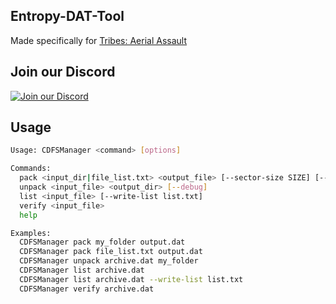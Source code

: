 ## Entropy-DAT-Tool

Made specifically for [Tribes: Aerial Assault](https://en.wikipedia.org/wiki/Tribes:_Aerial_Assault)

## Join our Discord

[![Join our Discord](https://github.com/gabengaGamer/area51-pc/assets/54669564/bac6c8a8-2d95-4513-8943-c5c26bd09173)](https://discord.gg/7gGhFSjxsq)

## Usage
```bash
Usage: CDFSManager <command> [options]

Commands:
  pack <input_dir|file_list.txt> <output_file> [--sector-size SIZE] [--cache-size SIZE] [--debug]   Creates a CDFS archive from the specified directory.
  unpack <input_file> <output_dir> [--debug]                                                        Unpacks files from the specified CDFS archive to the given directory.
  list <input_file> [--write-list list.txt]                                                         Lists the contents of the specified CDFS archive.
  verify <input_file>                                                                               Verifies the integrity of the specified CDFS archive.
  help                                                                                              Displays this help text.

Examples:
  CDFSManager pack my_folder output.dat
  CDFSManager pack file_list.txt output.dat
  CDFSManager unpack archive.dat my_folder
  CDFSManager list archive.dat
  CDFSManager list archive.dat --write-list list.txt
  CDFSManager verify archive.dat
```
